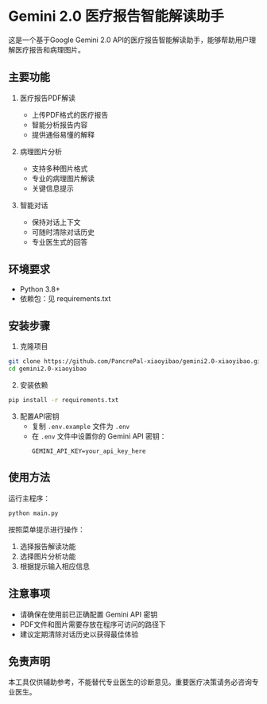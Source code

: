 # Gemini 2.0 医疗报告智能解读助手

这是一个基于Google Gemini 2.0 API的医疗报告智能解读助手，能够帮助用户理解医疗报告和病理图片。

## 主要功能

1. 医疗报告PDF解读
   - 上传PDF格式的医疗报告
   - 智能分析报告内容
   - 提供通俗易懂的解释

2. 病理图片分析
   - 支持多种图片格式
   - 专业的病理图片解读
   - 关键信息提示

3. 智能对话
   - 保持对话上下文
   - 可随时清除对话历史
   - 专业医生式的回答

## 环境要求

- Python 3.8+
- 依赖包：见 requirements.txt

## 安装步骤

1. 克隆项目
```bash
git clone https://github.com/PancrePal-xiaoyibao/gemini2.0-xiaoyibao.git
cd gemini2.0-xiaoyibao
```

2. 安装依赖
```bash
pip install -r requirements.txt
```

3. 配置API密钥
   - 复制 `.env.example` 文件为 `.env`
   - 在 `.env` 文件中设置你的 Gemini API 密钥：
     ```
     GEMINI_API_KEY=your_api_key_here
     ```

## 使用方法

运行主程序：
```bash
python main.py
```

按照菜单提示进行操作：
1. 选择报告解读功能
2. 选择图片分析功能
3. 根据提示输入相应信息

## 注意事项

- 请确保在使用前已正确配置 Gemini API 密钥
- PDF文件和图片需要存放在程序可访问的路径下
- 建议定期清除对话历史以获得最佳体验

## 免责声明

本工具仅供辅助参考，不能替代专业医生的诊断意见。重要医疗决策请务必咨询专业医生。
